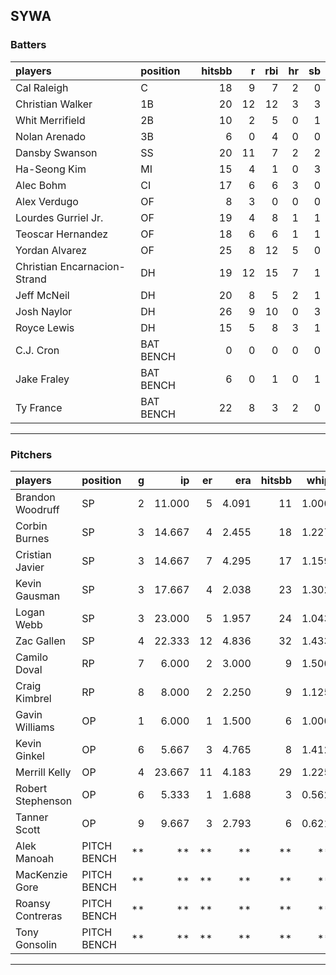 ## SYWA

### Batters

 
|players                      |position  | hitsbb|  r| rbi| hr| sb| 
|:----------------------------|:---------|------:|--:|---:|--:|--:| 
|Cal Raleigh                  |C         |     18|  9|   7|  2|  0| 
|Christian Walker             |1B        |     20| 12|  12|  3|  3| 
|Whit Merrifield              |2B        |     10|  2|   5|  0|  1| 
|Nolan Arenado                |3B        |      6|  0|   4|  0|  0| 
|Dansby Swanson               |SS        |     20| 11|   7|  2|  2| 
|Ha-Seong Kim                 |MI        |     15|  4|   1|  0|  3| 
|Alec Bohm                    |CI        |     17|  6|   6|  3|  0| 
|Alex Verdugo                 |OF        |      8|  3|   0|  0|  0| 
|Lourdes Gurriel Jr.          |OF        |     19|  4|   8|  1|  1| 
|Teoscar Hernandez            |OF        |     18|  6|   6|  1|  1| 
|Yordan Alvarez               |OF        |     25|  8|  12|  5|  0| 
|Christian Encarnacion-Strand |DH        |     19| 12|  15|  7|  1| 
|Jeff McNeil                  |DH        |     20|  8|   5|  2|  1| 
|Josh Naylor                  |DH        |     26|  9|  10|  0|  3| 
|Royce Lewis                  |DH        |     15|  5|   8|  3|  1| 
|C.J. Cron                    |BAT BENCH |      0|  0|   0|  0|  0| 
|Jake Fraley                  |BAT BENCH |      6|  0|   1|  0|  1| 
|Ty France                    |BAT BENCH |     22|  8|   3|  2|  0| 


* * *

### Pitchers

 
|players           |position    |  g|     ip| er|   era| hitsbb|  whip| so|  w| sv| 
|:-----------------|:-----------|--:|------:|--:|-----:|------:|-----:|--:|--:|--:| 
|Brandon Woodruff  |SP          |  2| 11.000|  5| 4.091|     11| 1.000| 12|  0|  0| 
|Corbin Burnes     |SP          |  3| 14.667|  4| 2.455|     18| 1.227| 19|  1|  0| 
|Cristian Javier   |SP          |  3| 14.667|  7| 4.295|     17| 1.159| 23|  0|  0| 
|Kevin Gausman     |SP          |  3| 17.667|  4| 2.038|     23| 1.302| 20|  1|  0| 
|Logan Webb        |SP          |  3| 23.000|  5| 1.957|     24| 1.043| 17|  1|  0| 
|Zac Gallen        |SP          |  4| 22.333| 12| 4.836|     32| 1.433| 25|  2|  0| 
|Camilo Doval      |RP          |  7|  6.000|  2| 3.000|      9| 1.500|  6|  1|  2| 
|Craig Kimbrel     |RP          |  8|  8.000|  2| 2.250|      9| 1.125| 12|  1|  0| 
|Gavin Williams    |OP          |  1|  6.000|  1| 1.500|      6| 1.000|  7|  1|  0| 
|Kevin Ginkel      |OP          |  6|  5.667|  3| 4.765|      8| 1.412|  8|  0|  0| 
|Merrill Kelly     |OP          |  4| 23.667| 11| 4.183|     29| 1.225| 22|  1|  0| 
|Robert Stephenson |OP          |  6|  5.333|  1| 1.688|      3| 0.562|  8|  1|  1| 
|Tanner Scott      |OP          |  9|  9.667|  3| 2.793|      6| 0.621| 12|  2|  5| 
|Alek Manoah       |PITCH BENCH | **|     **| **|    **|     **|    **| **| **| **| 
|MacKenzie Gore    |PITCH BENCH | **|     **| **|    **|     **|    **| **| **| **| 
|Roansy Contreras  |PITCH BENCH | **|     **| **|    **|     **|    **| **| **| **| 
|Tony Gonsolin     |PITCH BENCH | **|     **| **|    **|     **|    **| **| **| **| 


* * *


